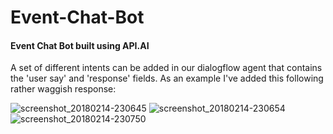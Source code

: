 # Event-Chat-Bot
#### Event Chat Bot built using API.AI

A set of different intents can be added in our dialogflow agent that contains the 'user say' and 'response' fields. As an example 
I've added this following rather waggish response:

![screenshot_20180214-230645](https://user-images.githubusercontent.com/32400008/36219008-178d3904-11dc-11e8-96da-acad9f35fb8c.jpg)
![screenshot_20180214-230654](https://user-images.githubusercontent.com/32400008/36219031-2960224a-11dc-11e8-8522-27e65d1812e7.jpg)
![screenshot_20180214-230750](https://user-images.githubusercontent.com/32400008/36219046-383e05ca-11dc-11e8-8e60-966fa59a39a4.jpg)
